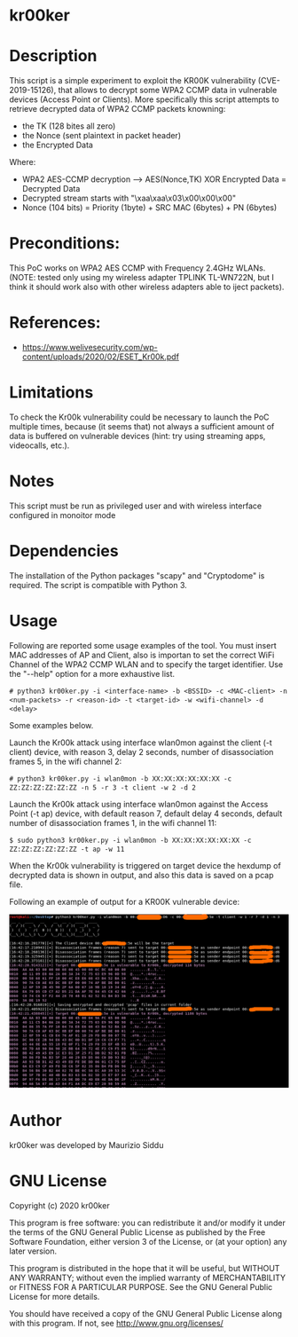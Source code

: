 kr00ker
============


# Description 
This script is a simple experiment to exploit the KR00K vulnerability (CVE-2019-15126), 
that allows to decrypt some WPA2 CCMP data in vulnerable devices (Access Point or Clients).
More specifically this script attempts to retrieve decrypted data of WPA2 CCMP packets knowning:
 * the TK (128 bites all zero) 
 * the Nonce (sent plaintext in packet header)
 * the Encrypted Data

 Where:
 * WPA2 AES-CCMP decryption --> AES(Nonce,TK) XOR Encrypted Data = Decrypted Data  
 * Decrypted stream starts with "\xaa\xaa\x03\x00\x00\x00"
 * Nonce (104 bits) = Priority (1byte) + SRC MAC (6bytes) + PN (6bytes)
 
# Preconditions:
This PoC works on WPA2 AES CCMP with Frequency 2.4GHz WLANs. (NOTE: tested only using my wireless adapter TPLINK TL-WN722N, but I think it should work also with other wireless adapters able to iject packets).


# References:
* https://www.welivesecurity.com/wp-content/uploads/2020/02/ESET_Kr00k.pdf


# Limitations
To check the Kr00k vulnerability could be necessary to launch the PoC multiple times, because (it seems that) not always
a sufficient amount of data is buffered on vulnerable devices (hint: try using streaming apps, videocalls, etc.).

# Notes
This script must be run as privileged user and with wireless interface configured in monoitor mode


# Dependencies
The installation of the Python packages "scapy" and "Cryptodome" is required.
The script is compatible with Python 3.



# Usage
Following are reported some usage examples of the tool. You must insert MAC addresses of AP and Client, also is importan to set the correct WiFi Channel of the WPA2 CCMP WLAN and to specify the target identifier. 
Use the "--help" option for a more exhaustive list.

```
# python3 kr00ker.py -i <interface-name> -b <BSSID> -c <MAC-client> -n <num-packets> -r <reason-id> -t <target-id> -w <wifi-channel> -d <delay>
```

Some examples below.

Launch the Kr00k attack using interface wlan0mon against the client (-t client) device, with reason 3, delay 2 seconds, number of disassociation frames 5, in the wifi channel 2:
```
# python3 kr00ker.py -i wlan0mon -b XX:XX:XX:XX:XX:XX -c ZZ:ZZ:ZZ:ZZ:ZZ:ZZ -n 5 -r 3 -t client -w 2 -d 2
```

Launch the Kr00k attack using interface wlan0mon against the Access Point (-t ap) device, with default reason 7, default delay 4 seconds, default number of disassociation frames 1, in the wifi channel 11:
```
$ sudo python3 kr00ker.py -i wlan0mon -b XX:XX:XX:XX:XX:XX -c ZZ:ZZ:ZZ:ZZ:ZZ:ZZ -t ap -w 11
```

When the Kr00k vulnerability is triggered on target device the hexdump of decrypted data is shown in output, and also this data is saved on a pcap file.

Following an example of output for a KR00K vulnerable device:

![kr00ker_output](photo_kr00ker.png)



# Author
kr00ker was developed by Maurizio Siddu



# GNU License
Copyright (c) 2020 kr00ker

This program is free software: you can redistribute it and/or modify
it under the terms of the GNU General Public License as published by
the Free Software Foundation, either version 3 of the License, or
(at your option) any later version.

This program is distributed in the hope that it will be useful,
but WITHOUT ANY WARRANTY; without even the implied warranty of
MERCHANTABILITY or FITNESS FOR A PARTICULAR PURPOSE. See the
GNU General Public License for more details.

You should have received a copy of the GNU General Public License
along with this program.  If not, see <http://www.gnu.org/licenses/>

